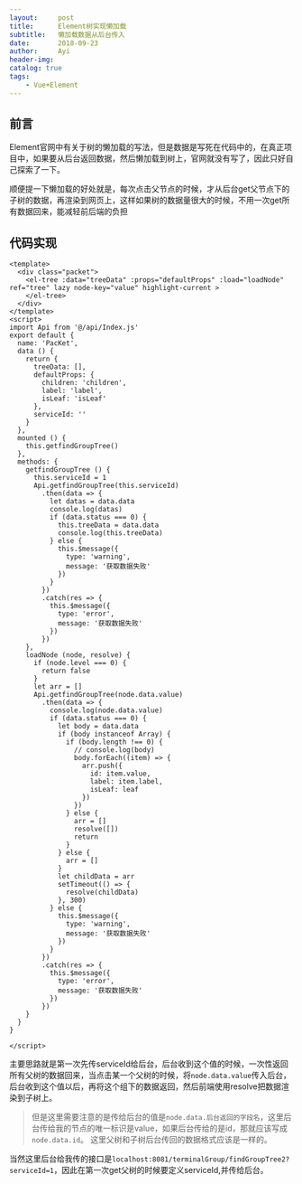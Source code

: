 ```yaml
---
layout:     post
title:      Element树实现懒加载
subtitle:   懒加载数据从后台传入
date:       2018-09-23
author:     Ayi
header-img: 
catalog: true
tags:
    - Vue+Element
---
```


## 前言

Element官网中有关于树的懒加载的写法，但是数据是写死在代码中的，在真正项目中，如果要从后台返回数据，然后懒加载到树上，官网就没有写了，因此只好自己探索了一下。

顺便提一下懒加载的好处就是，每次点击父节点的时候，才从后台get父节点下的子树的数据，再渲染到网页上，这样如果树的数据量很大的时候，不用一次get所有数据回来，能减轻前后端的负担

## 代码实现

```
<template>
  <div class="packet">
    <el-tree :data="treeData" :props="defaultProps" :load="loadNode" ref="tree" lazy node-key="value" highlight-current >
    </el-tree>
  </div>
</template>
<script>
import Api from '@/api/Index.js'
export default {
  name: 'PacKet',
  data () {
    return {
      treeData: [],
      defaultProps: {
        children: 'children',
        label: 'label',
        isLeaf: 'isLeaf'
      },
      serviceId: ''
    }
  },
  mounted () {
    this.getfindGroupTree()
  },
  methods: {
    getfindGroupTree () {
      this.serviceId = 1
      Api.getfindGroupTree(this.serviceId)
        .then(data => {
          let datas = data.data
          console.log(datas)
          if (data.status === 0) {
            this.treeData = data.data
            console.log(this.treeData)
          } else {
            this.$message({
              type: 'warning',
              message: '获取数据失败'
            })
          }
        })
        .catch(res => {
          this.$message({
            type: 'error',
            message: '获取数据失败'
          })
        })
    },
    loadNode (node, resolve) {
      if (node.level === 0) {
        return false
      }
      let arr = []
      Api.getfindGroupTree(node.data.value)
        .then(data => {
          console.log(node.data.value)
          if (data.status === 0) {
            let body = data.data
            if (body instanceof Array) {
              if (body.length !== 0) {
                // console.log(body)
                body.forEach((item) => {
                  arr.push({
                    id: item.value,
                    label: item.label,
                    isLeaf: leaf
                  })
                })
              } else {
                arr = []
                resolve([])
                return
              }
            } else {
              arr = []
            }
            let childData = arr
            setTimeout(() => {
              resolve(childData)
            }, 300)
          } else {
            this.$message({
              type: 'warning',
              message: '获取数据失败'
            })
          }
        })
        .catch(res => {
          this.$message({
            type: 'error',
            message: '获取数据失败'
          })
        })
    }
  }
}

</script>
```

主要思路就是第一次先传serviceId给后台，后台收到这个值的时候，一次性返回所有父树的数据回来，当点击某一个父树的时候，将`node.data.value`传入后台，后台收到这个值以后，再将这个组下的数据返回，然后前端使用resolve把数据渲染到子树上。

>但是这里需要注意的是传给后台的值是`node.data.后台返回的字段名`，这里后台传给我的节点的唯一标识是value，如果后台传给的是id，那就应该写成`node.data.id`。
>这里父树和子树后台传回的数据格式应该是一样的。

当然这里后台给我传的接口是`localhost:8081/terminalGroup/findGroupTree2?serviceId=1`，因此在第一次get父树的时候要定义serviceId,并传给后台。